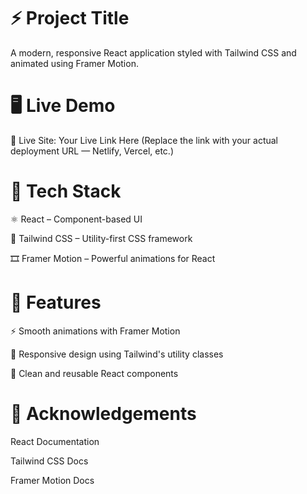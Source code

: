 # ⚡ Project Title
A modern, responsive React application styled with Tailwind CSS and animated using Framer Motion.

# 🖥️ Live Demo
🔗 Live Site: Your Live Link Here
(Replace the link with your actual deployment URL — Netlify, Vercel, etc.)

# 🚀 Tech Stack
⚛️ React – Component-based UI

🎨 Tailwind CSS – Utility-first CSS framework

🎞️ Framer Motion – Powerful animations for React

# 🧩 Features
⚡ Smooth animations with Framer Motion

📱 Responsive design using Tailwind's utility classes

🧼 Clean and reusable React components

# 🙏 Acknowledgements

React Documentation

Tailwind CSS Docs

Framer Motion Docs
